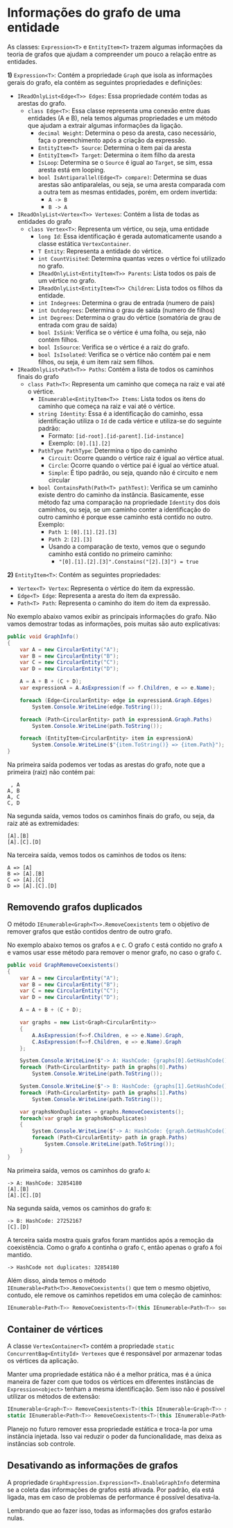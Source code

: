 # Informações do grafo de uma entidade <header-set anchor-name="impl-graph-info" />

As classes: `Expression<T>` e `EntityItem<T>` trazem algumas informações da teoria de grafos que ajudam a compreender um pouco a relação entre as entidades.

**1)** `Expression<T>`: Contém a propriedade `Graph` que isola as informações gerais do grafo, ela contém as seguintes propriedades e definições:

* `IReadOnlyList<Edge<T>> Edges`: Essa propriedade contém todas as arestas do grafo.
    * `class Edge<T>`: Essa classe representa uma conexão entre duas entidades (A e B), nela temos algumas propriedades e um método que ajudam a extrair algumas informações da ligação.
        * `decimal Weight`: Determina o peso da aresta, caso necessário, faça o preenchimento após a criação da expressão.
        * `EntityItem<T> Source`: Determina o item pai da aresta
        * `EntityItem<T> Target`: Determina o item filho da aresta
        * `IsLoop`: Determina se o `Source` é igual ao `Target`, se sim, essa aresta está em looping.
        * `bool IsAntiparallel(Edge<T> compare)`: Determina se duas arestas são antiparalelas, ou seja, se uma aresta comparada com a outra tem as mesmas entidades, porém, em ordem invertida:
            * `A -> B`
            * `B -> A`
* `IReadOnlyList<Vertex<T>> Vertexes`: Contém a lista de todas as entidades do grafo
    * `class Vertex<T>`: Representa um vértice, ou seja, uma entidade
        * `long Id`: Essa identificação é gerada automaticamente usando a classe estática `VertexContainer`.
        * `T Entity`: Representa a entidade do vértice.
        * `int CountVisited`: Determina quantas vezes o vértice foi utilizado no grafo.
        * `IReadOnlyList<EntityItem<T>> Parents`: Lista todos os pais de um vértice no grafo.
        * `IReadOnlyList<EntityItem<T>> Children`: Lista todos os filhos da entidade.
        * `int Indegrees`: Determina o grau de entrada (numero de pais)
        * `int Outdegrees`: Determina o grau de saída (numero de filhos)
        * `int Degrees`: Determina o grau do vértice (somatória de grau de entrada com grau de saída)
        * `bool IsSink`: Verifica se o vértice é uma folha, ou seja, não contém filhos.
        * `bool IsSource`: Verifica se o vértice é a raiz do grafo.
        * `bool IsIsolated`: Verifica se o vértice não contém pai e nem filhos, ou seja, é um item raiz sem filhos.
* `IReadOnlyList<Path<T>> Paths`: Contém a lista de todos os caminhos finais do grafo
    * `class Path<T>`: Representa um caminho que começa na raiz e vai até o vértice.
        * `IEnumerable<EntityItem<T>> Items`: Lista todos os itens do caminho que começa na raiz e vai até o vértice.
        *  `string Identity`: Essa é a identificação do caminho, essa identificação utiliza o `Id` de cada vértice e utiliza-se do seguinte padrão: 
            * Formato: `[id-root].[id-parent].[id-instance]`
            * Exemplo: `[0].[1].[2]`
        * `PathType PathType`: Determina o tipo do caminho
            * `Circuit`: Ocorre quando o vértice raiz é igual ao vértice atual.
            * `Circle`: Ocorre quando o vértice pai é igual ao vértice atual.
            * `Simple`: É tipo padrão, ou seja, quando não é circuito e nem circular
        * `bool ContainsPath(Path<T> pathTest)`: Verifica se um caminho existe dentro do caminho da instância. Basicamente, esse método faz uma comparação na propriedade `Identity` dos dois caminhos, ou seja, se um caminho conter a identificação do outro caminho é porque esse caminho está contido no outro. Exemplo:
            * `Path 1`: `[0].[1].[2].[3]`
            * `Path 2`: `[2].[3]`
            * Usando a comparação de texto, vemos que o segundo caminho está contido no primeiro caminho: 
                * `"[0].[1].[2].[3]".Constains("[2].[3]") = true`

**2)** `EntityItem<T>`: Contém as seguintes propriedades:

* `Vertex<T> Vertex`: Representa o vértice do item da expressão.
* `Edge<T> Edge`: Representa a aresta do item da expressão.
* `Path<T> Path`: Representa o caminho do item do item da expressão.

No exemplo abaixo vamos exibir as principais informações do grafo. Não vamos demostrar todas as informações, pois muitas são auto explicativas:

```csharp
public void GraphInfo()
{
    var A = new CircularEntity("A");
    var B = new CircularEntity("B");
    var C = new CircularEntity("C");
    var D = new CircularEntity("D");

    A = A + B + (C + D);
    var expressionA = A.AsExpression(f => f.Children, e => e.Name);

    foreach (Edge<CircularEntity> edge in expressionA.Graph.Edges)
        System.Console.WriteLine(edge.ToString());

    foreach (Path<CircularEntity> path in expressionA.Graph.Paths)
        System.Console.WriteLine(path.ToString());

    foreach (EntityItem<CircularEntity> item in expressionA)
        System.Console.WriteLine($"{item.ToString()} => {item.Path}");
}
```

Na primeira saída podemos ver todas as arestas do grafo, note que a primeira (raiz) não contém pai:

```
 , A
A, B
A, C
C, D
```

Na segunda saída, vemos todos os caminhos finais do grafo, ou seja, da raiz até as extremidades:

```
[A].[B]
[A].[C].[D]
```

Na terceira saída, vemos todos os caminhos de todos os itens:

```
A => [A]
B => [A].[B]
C => [A].[C]
D => [A].[C].[D]
```

## Removendo grafos duplicados

O método `IEnumerable<Graph<T>>.RemoveCoexistents` tem o objetivo de remover grafos que estão contidos dentro de outro grafo.

No exemplo abaixo temos os grafos `A` e `C`. O grafo `C` está contido no grafo `A` e vamos usar esse método para remover o menor grafo, no caso o grafo `C`.

```csharp
public void GraphRemoveCoexistents()
{
    var A = new CircularEntity("A");
    var B = new CircularEntity("B");
    var C = new CircularEntity("C");
    var D = new CircularEntity("D");

    A = A + B + (C + D);

    var graphs = new List<Graph<CircularEntity>>
    {
        A.AsExpression(f=>f.Children, e => e.Name).Graph,
        C.AsExpression(f=>f.Children, e => e.Name).Graph
    };

    System.Console.WriteLine($"-> A: HashCode: {graphs[0].GetHashCode()}");
    foreach (Path<CircularEntity> path in graphs[0].Paths)
        System.Console.WriteLine(path.ToString());

    System.Console.WriteLine($"-> B: HashCode: {graphs[1].GetHashCode()}");
    foreach (Path<CircularEntity> path in graphs[1].Paths)
        System.Console.WriteLine(path.ToString());

    var graphsNonDuplicates = graphs.RemoveCoexistents();
    foreach(var graph in graphsNonDuplicates)
    {
        System.Console.WriteLine($"-> A: HashCode: {graph.GetHashCode()}");
        foreach (Path<CircularEntity> path in graph.Paths)
            System.Console.WriteLine(path.ToString());
    }
}
```

Na primeira saída, vemos os caminhos do grafo `A`:

```
-> A: HashCode: 32854180
[A].[B]
[A].[C].[D]
```

Na segunda saída, vemos os caminhos do grafo `B`:

```
-> B: HashCode: 27252167
[C].[D]

```

A terceira saída mostra quais grafos foram mantidos após a remoção da coexistência. Como o grafo `A` continha o grafo `C`, então apenas o grafo `A` foi mantido.

```
-> HashCode not duplicates: 32854180
```

Além disso, ainda temos o método `IEnumerable<Path<T>>.RemoveCoexistents()` que tem o mesmo objetivo, contudo, ele remove os caminhos repetidos em uma coleção de caminhos:

```csharp
IEnumerable<Path<T>> RemoveCoexistents<T>(this IEnumerable<Path<T>> source)
```

## Container de vértices

A classe `VertexContainer<T>` contém a propriedade `static ConcurrentBag<EntityId> Vertexes` que é responsável por armazenar todas os vértices da aplicação.

Manter uma propriedade estática não é a melhor prática, mas é a única maneira de fazer com que todos os vértices em diferentes instâncias de `Expression<object>` tenham a mesma identificação. Sem isso não é possível utilizar os métodos de extensão:

```csharp
IEnumerable<Graph<T>> RemoveCoexistents<T>(this IEnumerable<Graph<T>> source);
static IEnumerable<Path<T>> RemoveCoexistents<T>(this IEnumerable<Path<T>> source);
```

Planejo no futuro remover essa propriedade estática e troca-la por uma instância injetada. Isso vai reduzir o poder da funcionalidade, mas deixa as instâncias sob controle.

## Desativando as informações de grafos

A propriedade `GraphExpression.Expression<T>.EnableGraphInfo` determina se a coleta das informações de grafos está ativada. Por padrão, ela está ligada, mas em caso de problemas de performance é possível desativa-la.

Lembrando que ao fazer isso, todas as informações dos grafos estarão nulas.